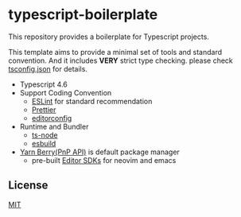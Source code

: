 # typescript-boilerplate

This repository provides a boilerplate for Typescript projects.

This template aims to provide a minimal set of tools and standard convention.
And it includes **VERY** strict type checking. please check [tsconfig.json](tsconfig.json) for details.

- Typescript 4.6
- Support Coding Convention
  - [ESLint](https://github.com/typescript-eslint/typescript-eslint) for standard recommendation
  - [Prettier](https://prettier.io/)
  - [editorconfig](https://editorconfig.org/)
- Runtime and Bundler
  - [ts-node](https://github.com/TypeStrong/ts-node)
  - [esbuild](https://esbuild.github.io/)
- [Yarn Berry(PnP API)](https://yarnpkg.com/features/pnp) is default package manager
  - pre-built [Editor SDKs](https://yarnpkg.com/getting-started/editor-sdks) for neovim and emacs

## License

[MIT](LICENSE)
